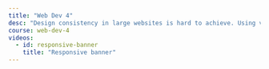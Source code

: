 ```yaml
---
title: "Web Dev 4"
desc: "Design consistency in large websites is hard to achieve. Using visual design & code best practices, students build a cohesive library of common components, patterns, and styles. Small teams exchange pattern libraries and demonstrate the many components by creating full page template deliverables."
course: web-dev-4
videos:
  - id: responsive-banner
    title: "Responsive banner"
---
```

